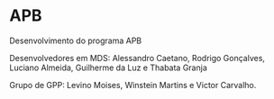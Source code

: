 APB
===

Desenvolvimento do programa APB 

Desenvolvedores em MDS: Alessandro Caetano, Rodrigo Gonçalves, Luciano Almeida, Guilherme da Luz e Thabata Granja

Grupo de GPP: Levino Moises, Winstein Martins e Victor Carvalho.
